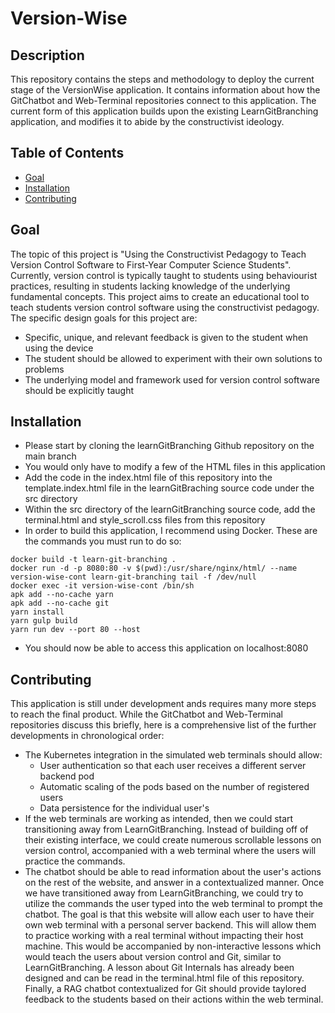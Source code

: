 # Version-Wise

## Description
This repository contains the steps and methodology to deploy the current stage of the VersionWise application. 
It contains information about how the GitChatbot and Web-Terminal repositories connect to this application. 
The current form of this application builds upon the existing LearnGitBranching application, and modifies it to abide by the constructivist ideology.

## Table of Contents
- [Goal](#goal)
- [Installation](#installation)
- [Contributing](#contributing)

## Goal
The topic of this project is "Using the Constructivist Pedagogy to Teach Version Control Software to First-Year Computer Science Students".
Currently, version control is typically taught to students using behaviourist practices, resulting in students lacking knowledge of the underlying fundamental concepts. 
This project aims to create an educational tool to teach students version control software using the constructivist pedagogy. The specific design goals for this project are:
- Specific, unique, and relevant feedback is given to the student when using the device
- The student should be allowed to experiment with their own solutions to problems
- The underlying model and framework used for version control software should be explicitly taught

## Installation
- Please start by cloning the learnGitBranching Github repository on the main branch
- You would only have to modify a few of the HTML files in this application
- Add the code in the index.html file of this repository into the template.index.html file in the learnGitBraching source code under the src directory
- Within the src directory of the learnGitBranching source code, add the terminal.html and style_scroll.css files from this repository
- In order to build this application, I recommend using Docker. These are the commands you must run to do so:
```    
docker build -t learn-git-branching .
docker run -d -p 8080:80 -v $(pwd):/usr/share/nginx/html/ --name version-wise-cont learn-git-branching tail -f /dev/null
docker exec -it version-wise-cont /bin/sh
apk add --no-cache yarn
apk add --no-cache git
yarn install
yarn gulp build
yarn run dev --port 80 --host
```
- You should now be able to access this application on localhost:8080

## Contributing
This application is still under development ands requires many more steps to reach the final product. 
While the GitChatbot and Web-Terminal repositories discuss this briefly, here is a comprehensive list of the further developments in chronological order:
- The Kubernetes integration in the simulated web terminals should allow:
  - User authentication so that each user receives a different server backend pod
  - Automatic scaling of the pods based on the number of registered users
  - Data persistence for the individual user's
- If the web terminals are working as intended, then we could start transitioning away from LearnGitBranching. Instead of building off of their existing interface, we could create numerous scrollable lessons on version control, accompanied with a web terminal where the users will practice the commands. 
- The chatbot should be able to read information about the user's actions on the rest of the website, and answer in a contextualized manner. Once we have transitioned away from LearnGitBranching, we could try to utilize the commands the user typed into the web terminal to prompt the chatbot. 
The goal is that this website will allow each user to have their own web terminal with a personal server backend. This will allow them to practice working with a real terminal without impacting their host machine. This would be accompanied by non-interactive lessons which would teach the users about version control and Git, similar to LearnGitBranching. A lesson about Git Internals has already been designed and can be read in the terminal.html file of this repository. Finally, a RAG chatbot contextualized for Git should provide taylored feedback to the students based on their actions within the web terminal. 





